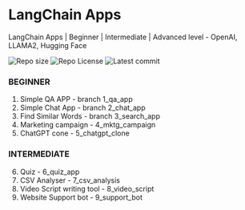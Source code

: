 # LangChain Apps

LangChain Apps | Beginner | Intermediate | Advanced level - OpenAI, LLAMA2, Hugging Face

![Repo size](https://img.shields.io/github/repo-size/Mar-Issah/langChain_apps)
![Repo License](https://img.shields.io/github/license/Mar-Issah/langChain_apps.svg)
![Latest commit](https://img.shields.io/github/last-commit/Mar-Issah/langChain_apps/master?style=round-square)

### BEGINNER
1. Simple QA APP - branch 1_qa_app
2. Simple Chat App - branch 2_chat_app
3. Find Similar Words - branch 3_search_app
4. Marketing campaign - 4_mktg_campaign
5. ChatGPT cone - 5_chatgpt_clone

### INTERMEDIATE
6. Quiz - 6_quiz_app
7. CSV Analyser - 7_csv_analysis
8. Video Script writing tool - 8_video_script
9. Website Support bot - 9_support_bot
